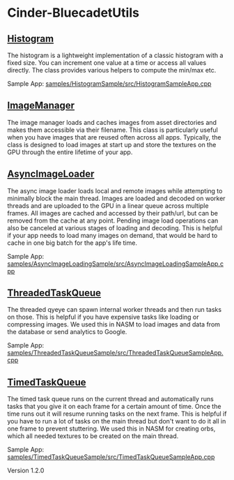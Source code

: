 # Cinder-BluecadetUtils

## [Histogram](src/bluecadet/utils/Histogram.h)

The histogram is a lightweight implementation of a classic histogram with a fixed size. You can increment one value at a time or access all values directly. The class provides various helpers to compute the min/max etc.

Sample App: [samples/HistogramSample/src/HistogramSampleApp.cpp](samples/HistogramSample/src/HistogramSampleApp.cpp)

## [ImageManager](src/bluecadet/utils/ImageManager.h)

The image manager loads and caches images from asset directories and makes them accessible via their filename. This class is particularly useful when you have images that are reused often across all apps. Typically, the class is designed to load images at start up and store the textures on the GPU through the entire lifetime of your app.

## [AsyncImageLoader](src/bluecadet/utils/AsyncImageLoader.h)

The async image loader loads local and remote images while attempting to minimally block the main thread. Images are loaded and decoded on worker threads and are uploaded to the GPU in a linear queue across multiple frames. All images are cached and accessed by their path/url, but can be removed from the cache at any point. Pending image load operations can also be canceled at various stages of loading and decoding. This is helpful if your app needs to load many images on demand, that would be hard to cache in one big batch for the app's life time.

Sample App: [samples/AsyncImageLoadingSample/src/AsyncImageLoadingSampleApp.cpp](samples/AsyncImageLoadingSample/src/AsyncImageLoadingSampleApp.cpp)


## [ThreadedTaskQueue](src/bluecadet/utils/ThreadedTaskQueue.h)

The threaded qyeye can spawn internal worker threads and then run tasks on those. This is helpful if you have expensive tasks like loading or compressing images. We used this in NASM to load images and data from the database or send analytics to Google.

Sample App: [samples/ThreadedTaskQueueSample/src/ThreadedTaskQueueSampleApp.cpp](samples/ThreadedTaskQueueSample/src/ThreadedTaskQueueSampleApp.cpp)

## [TimedTaskQueue](src/bluecadet/utils/TimedTaskQueue.h)

The timed task queue runs on the current thread and automatically runs tasks that you give it on each frame for a certain amount of time. Once the time runs out it will resume running tasks on the next frame. This is helpful if you have to run a lot of tasks on the main thread but don't want to do it all in one frame to prevent stuttering. We used this in NASM for creating orbs, which all needed textures to be created on the main thread.

Sample App: [samples/TimedTaskQueueSample/src/TimedTaskQueueSampleApp.cpp](samples/TimedTaskQueueSample/src/TimedTaskQueueSampleApp.cpp)

Version 1.2.0
